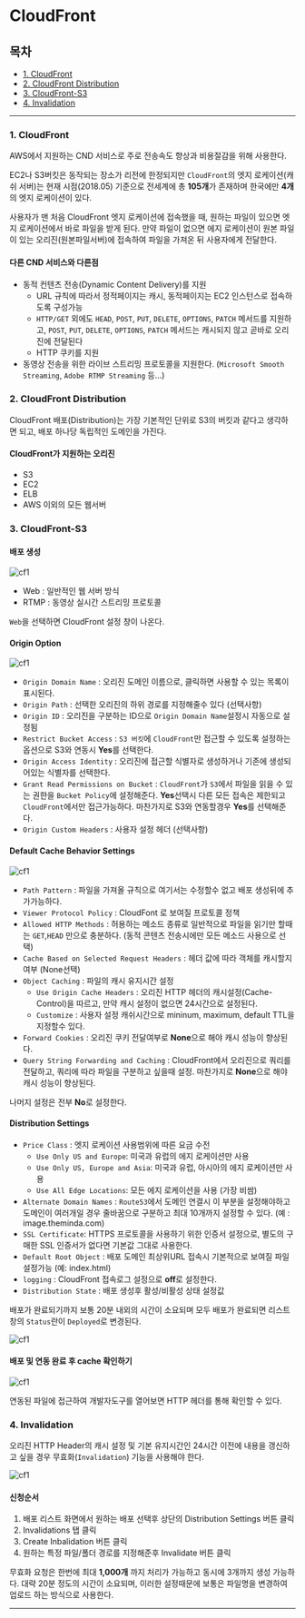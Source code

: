 # CloudFront

## 목차
- [1. CloudFront](#1-cloudfront)
- [2. CloudFront Distribution](#2-cloudfront-distribution)
- [3. CloudFront-S3](#3-cloudfront-s3)
- [4. Invalidation](#4-invalidation)
---	

### 1. CloudFront

AWS에서 지원하는 CND 서비스로 주로 전송속도 향상과 비용절감을 위해 사용한다.

EC2나 S3버킷은 동작되는 장소가 리전에 한정되지만 `CloudFront`의 엣지 로케이션(캐쉬 서버)는
현재 시점(2018.05) 기준으로 전세계에 총 **105개**가 존재하며 한국에만 **4개**의 엣지 로케이션이 있다.

사용자가 맨 처음 CloudFront 엣지 로케이션에 접속했을 때, 원하는 파일이 있으면 엣지 로케이션에서 바로 파일을 받게 된다. 
만약 파일이 없으면 에지 로케이션이 원본 파일이 있는 오리진(원본파일서버)에 접속하여 파일을 가져온 뒤 사용자에게 전달한다.

#### 다른 CND 서비스와 다른점

- 동적 컨텐츠 전송(Dynamic Content Delivery)를 지원
    -  URL 규칙에 따라서 정적페이지는 캐시, 동적페이지는 EC2 인스턴스로 접속하도록 구성가능
    -  `HTTP/GET` 외에도 `HEAD`, `POST`, `PUT`, `DELETE`, `OPTIONS`, `PATCH` 메서드를 지원하고, `POST`, `PUT`, `DELETE`, `OPTIONS`, `PATCH` 메서드는 캐시되지 않고 곧바로 오리진에 전달된다
    -  HTTP 쿠키를 지원
-  동영상 전송을 위한 라이브 스트리밍 프로토콜을 지원한다. (`Microsoft Smooth Streaming`, `Adobe RTMP Streaming` 등...)

### 2. CloudFront Distribution

CloudFront 배포(Distribution)는 가장 기본적인 단위로 S3의 버킷과 같다고 생각하면 되고,
배포 하나당 독립적인 도메인을 가진다.

#### CloudFront가 지원하는 오리진

- S3
- EC2
- ELB
- AWS 이외의 모든 웹서버


### 3. CloudFront-S3

#### 배포 생성

![cf1][1]

- Web : 일반적인 웹 서버 방식 
- RTMP : 동영상 실시간 스트리밍 프로토콜

`Web`을 선택하면 CloudFront 설정 창이 나온다.


#### Origin Option

![cf1][2]

- `Origin Domain Name` : 오리진 도메인 이름으로, 클릭하면 사용할 수 있는 목록이 표시된다.
- `Origin Path` : 선택한 오리진의 하위 경로를 지정해줄수 있다 (선택사항)
- `Origin ID` : 오리진을 구분하는 ID으로 `Origin Domain Name`설정시 자동으로 설정됨
- `Restrict Bucket Access` : `S3 버킷`에 `CloudFront`만 접근할 수 있도록 설정하는 옵션으로 S3와 연동시 **Yes**를 선택한다.
- `Origin Access Identity` : 오리진에 접근할 식별자로 생성하거나 기존에 생성되어있는 식별자를 선택한다.
- `Grant Read Permissions on Bucket` : `CloudFront`가 `S3`에서 파일을 읽을 수 있는 권한을 `Bucket Policy`에 설정해준다. **Yes**선택시 다른 모든 접속은 제한되고 `CloudFront`에서만 접근가능하다. 마찬가지로 S3와 연동할경우 **Yes**를 선택해준다.
- `Origin Custom Headers` : 사용자 설정 헤더 (선택사항)


#### Default Cache Behavior Settings

![cf1][3]

- `Path Pattern` : 파일을 가져올 규칙으로 여기서는 수정할수 없고 배포 생성뒤에 추가가능하다.
- `Viewer Protocol Policy` : CloudFont 로 보여질 프로토콜 정책
- `Allowed HTTP Methods` : 허용하는 메소드 종류로 일반적으로 파일을 읽기만 할때는 `GET`,`HEAD` 만으로 충분하다. (동적 콘텐츠 전송시에만 모든 메소드 사용으로 선택)
- `Cache Based on Selected Request Headers` : 헤더 값에 따라 객체를 캐시할지 여부 (None선택)
- `Object Caching` : 파일의 캐시 유지시간 설정
    - `Use Origin Cache Headers` : 오리진 HTTP 헤더의 캐시설정(Cache-Control)을 따르고, 만약 캐시 설정이 없으면 24시간으로 설정된다.
    - `Customize` : 사용자 설정 캐쉬시간으로 mininum, maximum, default TTL을 지정할수 있다.
- `Forward Cookies` : 오리진 쿠키 전달여부로 **None**으로 해야 캐시 성능이 향상된다.
- `Query String Forwarding and Caching` : CloudFront에서 오리진으로 쿼리를 전달하고, 쿼리에 따라 파일을 구분하고 싶을때 설정. 마찬가지로 **None**으로 해야 캐시 성능이 향상된다.

나머지 설정은 전부 **No**로 설정한다.


#### Distribution Settings
- `Price Class` : 엣지 로케이션 사용범위에 따른 요금 수전
    - `Use Only US and Europe`: 미국과 유럽의 에지 로케이션만 사용
    - `Use Only US, Europe and Asia`: 미국과 유럽, 아시아의 에지 로케이션만 사용
    - `Use All Edge Locations`: 모든 에지 로케이션을 사용 (가장 비쌈)
- `Alternate Domain Names` : `Route53`에서 도메인 연결시 이 부분을 설정해야하고 도메인이 여러개일 경우 줄바꿈으로 구분하고 최대 10개까지 설정할 수 있다. (예 : image.theminda.com)
- `SSL Certificate`: HTTPS 프로토콜을 사용하기 위한 인증서 설정으로, 별도의 구매한 SSL 인증서가 없다면 기본값 그대로 사용한다.
- `Default Root Object` : 배포 도메인 최상위URL 접속시 기본적으로 보여질 파일 설정가능 (예: index.html)
- `logging` : CloudFront 접속로그 설정으로 **off**로 설정한다.
- `Distribution State` : 배포 생성후 활성/비활성 상태 설정값

배포가 완료되기까지 보통 20분 내외의 시간이 소요되며 모두 배포가 완료되면 리스트 창의 `Status`란이 `Deployed`로 변경된다.

![cf1][4]

#### 배포 및 연동 완료 후 cache 확인하기

![cf1][5]

연동된 파일에 접근하여 개발자도구를 열어보면 HTTP 헤더를 통해 확인할 수 있다.

### 4. Invalidation

오리진 HTTP Header의 캐시 설정 및 기본 유지시간인 24시간 이전에 내용을 갱신하고 싶을 경우
무효화(`Invalidation`) 기능을 사용해야 한다.

![cf1][6]

#### 신청순서

1. 배포 리스트 화면에서 원하는 배포 선택후 상단의 Distribution Settings 버튼 클릭 
2. Invalidations 탭 클릭
3. Create Inbalidation 버튼 클릭
4. 원하는 특정 파일/폴더 경로를 지정해준후 Invalidate 버튼 클릭

무효화 요청은 한번에 최대 **1,000개** 까지 처리가 가능하고 동시에 3개까지 생성 가능하다.
대략 20분 정도의 시간이 소요되며, 이러한 설정때문에 보통은 파일명을 변경하여 업로드 하는 방식으로 사용한다.

---

[1]: https://github.com/theminda/aws-setting/blob/master/AwsService/asset/cf_1.png
[2]: https://github.com/theminda/aws-setting/blob/master/AwsService/asset/cf_2.png
[3]: https://github.com/theminda/aws-setting/blob/master/AwsService/asset/cf_3.png
[4]: https://github.com/theminda/aws-setting/blob/master/AwsService/asset/cf_4.png
[5]: https://github.com/theminda/aws-setting/blob/master/AwsService/asset/cf_5.png
[6]: https://github.com/theminda/aws-setting/blob/master/AwsService/asset/cf_6.png

